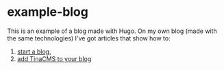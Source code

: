# example-blog

This is an example of a blog made with Hugo. On my own blog (made with the same technologies) I've got articles that show how to:
1) [start a blog](https://redzimski.dev/posts/how_to_create_a_blog_part_1/),
2) [add TinaCMS to your blog](https://redzimski.dev/posts/how_to_create_a_blog_part_2/)
